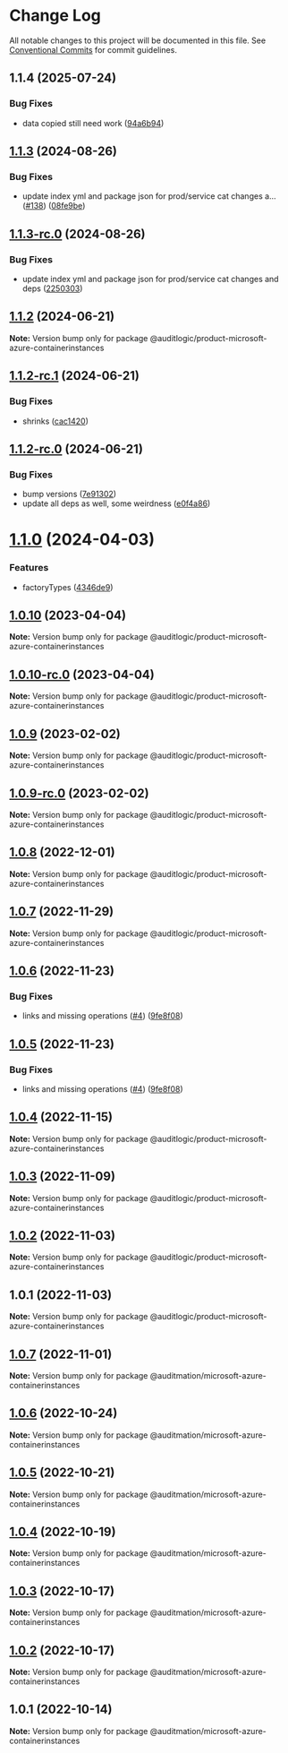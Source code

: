# Change Log

All notable changes to this project will be documented in this file.
See [Conventional Commits](https://conventionalcommits.org) for commit guidelines.

## 1.1.4 (2025-07-24)


### Bug Fixes

* data copied still need work ([94a6b94](https://github.com/zerobias-org/product/commit/94a6b942fb0516367548599d739529536132755a))





## [1.1.3](https://github.com/auditlogic/product/compare/@auditlogic/product-microsoft-azure-containerinstances@1.1.2...@auditlogic/product-microsoft-azure-containerinstances@1.1.3) (2024-08-26)


### Bug Fixes

* update index yml and package json for prod/service cat changes a… ([#138](https://github.com/auditlogic/product/issues/138)) ([08fe9be](https://github.com/auditlogic/product/commit/08fe9beb1c8457462a19bc69caa02e6212d97e1a))





## [1.1.3-rc.0](https://github.com/auditlogic/product/compare/@auditlogic/product-microsoft-azure-containerinstances@1.1.2...@auditlogic/product-microsoft-azure-containerinstances@1.1.3-rc.0) (2024-08-26)


### Bug Fixes

* update index yml and package json for prod/service cat changes and deps ([2250303](https://github.com/auditlogic/product/commit/225030363a363608240135b7ebed386b28f01e4b))





## [1.1.2](https://github.com/auditlogic/product/compare/@auditlogic/product-microsoft-azure-containerinstances@1.1.2-rc.1...@auditlogic/product-microsoft-azure-containerinstances@1.1.2) (2024-06-21)

**Note:** Version bump only for package @auditlogic/product-microsoft-azure-containerinstances





## [1.1.2-rc.1](https://github.com/auditlogic/product/compare/@auditlogic/product-microsoft-azure-containerinstances@1.1.2-rc.0...@auditlogic/product-microsoft-azure-containerinstances@1.1.2-rc.1) (2024-06-21)


### Bug Fixes

* shrinks ([cac1420](https://github.com/auditlogic/product/commit/cac14200fefcd8183ab69fe89a47bd3f70f563e9))





## [1.1.2-rc.0](https://github.com/auditlogic/product/compare/@auditlogic/product-microsoft-azure-containerinstances@1.1.0...@auditlogic/product-microsoft-azure-containerinstances@1.1.2-rc.0) (2024-06-21)


### Bug Fixes

* bump versions ([7e91302](https://github.com/auditlogic/product/commit/7e913023b8b312150ed7762c32fbbe616be71de5))
* update all deps as well, some weirdness ([e0f4a86](https://github.com/auditlogic/product/commit/e0f4a864714e2d3de6bbf3da014d5312fe53be2f))





# [1.1.0](https://github.com/auditlogic/product/compare/@auditlogic/product-microsoft-azure-containerinstances@1.0.10...@auditlogic/product-microsoft-azure-containerinstances@1.1.0) (2024-04-03)


### Features

* factoryTypes ([4346de9](https://github.com/auditlogic/product/commit/4346de92693aee892fccf725338ffc7b80ab182b))





## [1.0.10](https://github.com/auditlogic/product/compare/@auditlogic/product-microsoft-azure-containerinstances@1.0.9...@auditlogic/product-microsoft-azure-containerinstances@1.0.10) (2023-04-04)

**Note:** Version bump only for package @auditlogic/product-microsoft-azure-containerinstances





## [1.0.10-rc.0](https://github.com/auditlogic/product/compare/@auditlogic/product-microsoft-azure-containerinstances@1.0.9...@auditlogic/product-microsoft-azure-containerinstances@1.0.10-rc.0) (2023-04-04)

**Note:** Version bump only for package @auditlogic/product-microsoft-azure-containerinstances





## [1.0.9](https://github.com/auditlogic/product/compare/@auditlogic/product-microsoft-azure-containerinstances@1.0.8...@auditlogic/product-microsoft-azure-containerinstances@1.0.9) (2023-02-02)

**Note:** Version bump only for package @auditlogic/product-microsoft-azure-containerinstances





## [1.0.9-rc.0](https://github.com/auditlogic/product/compare/@auditlogic/product-microsoft-azure-containerinstances@1.0.8...@auditlogic/product-microsoft-azure-containerinstances@1.0.9-rc.0) (2023-02-02)

**Note:** Version bump only for package @auditlogic/product-microsoft-azure-containerinstances





## [1.0.8](https://github.com/auditlogic/product/compare/@auditlogic/product-microsoft-azure-containerinstances@1.0.7...@auditlogic/product-microsoft-azure-containerinstances@1.0.8) (2022-12-01)

**Note:** Version bump only for package @auditlogic/product-microsoft-azure-containerinstances





## [1.0.7](https://github.com/auditlogic/product/compare/@auditlogic/product-microsoft-azure-containerinstances@1.0.6...@auditlogic/product-microsoft-azure-containerinstances@1.0.7) (2022-11-29)

**Note:** Version bump only for package @auditlogic/product-microsoft-azure-containerinstances





## [1.0.6](https://github.com/auditlogic/product/compare/@auditlogic/product-microsoft-azure-containerinstances@1.0.4...@auditlogic/product-microsoft-azure-containerinstances@1.0.6) (2022-11-23)


### Bug Fixes

* links and missing operations ([#4](https://github.com/auditlogic/product/issues/4)) ([9fe8f08](https://github.com/auditlogic/product/commit/9fe8f08fe7c57fdb79f991ac35bd6ac2e7dcad38))





## [1.0.5](https://github.com/auditlogic/product/compare/@auditlogic/product-microsoft-azure-containerinstances@1.0.4...@auditlogic/product-microsoft-azure-containerinstances@1.0.5) (2022-11-23)


### Bug Fixes

* links and missing operations ([#4](https://github.com/auditlogic/product/issues/4)) ([9fe8f08](https://github.com/auditlogic/product/commit/9fe8f08fe7c57fdb79f991ac35bd6ac2e7dcad38))





## [1.0.4](https://github.com/auditlogic/product/compare/@auditlogic/product-microsoft-azure-containerinstances@1.0.3...@auditlogic/product-microsoft-azure-containerinstances@1.0.4) (2022-11-15)

**Note:** Version bump only for package @auditlogic/product-microsoft-azure-containerinstances





## [1.0.3](https://github.com/auditlogic/product/compare/@auditlogic/product-microsoft-azure-containerinstances@1.0.2...@auditlogic/product-microsoft-azure-containerinstances@1.0.3) (2022-11-09)

**Note:** Version bump only for package @auditlogic/product-microsoft-azure-containerinstances





## [1.0.2](https://github.com/auditlogic/product/compare/@auditlogic/product-microsoft-azure-containerinstances@1.0.1...@auditlogic/product-microsoft-azure-containerinstances@1.0.2) (2022-11-03)

**Note:** Version bump only for package @auditlogic/product-microsoft-azure-containerinstances





## 1.0.1 (2022-11-03)

**Note:** Version bump only for package @auditlogic/product-microsoft-azure-containerinstances





## [1.0.7](https://github.com/auditmation/store-content/compare/@auditmation/microsoft-azure-containerinstances@1.0.6...@auditmation/microsoft-azure-containerinstances@1.0.7) (2022-11-01)

**Note:** Version bump only for package @auditmation/microsoft-azure-containerinstances





## [1.0.6](https://github.com/auditmation/store-content/compare/@auditmation/microsoft-azure-containerinstances@1.0.5...@auditmation/microsoft-azure-containerinstances@1.0.6) (2022-10-24)

**Note:** Version bump only for package @auditmation/microsoft-azure-containerinstances





## [1.0.5](https://github.com/auditmation/store-content/compare/@auditmation/microsoft-azure-containerinstances@1.0.4...@auditmation/microsoft-azure-containerinstances@1.0.5) (2022-10-21)

**Note:** Version bump only for package @auditmation/microsoft-azure-containerinstances





## [1.0.4](https://github.com/auditmation/store-content/compare/@auditmation/microsoft-azure-containerinstances@1.0.3...@auditmation/microsoft-azure-containerinstances@1.0.4) (2022-10-19)

**Note:** Version bump only for package @auditmation/microsoft-azure-containerinstances





## [1.0.3](https://github.com/auditmation/store-content/compare/@auditmation/microsoft-azure-containerinstances@1.0.2...@auditmation/microsoft-azure-containerinstances@1.0.3) (2022-10-17)

**Note:** Version bump only for package @auditmation/microsoft-azure-containerinstances





## [1.0.2](https://github.com/auditmation/store-content/compare/@auditmation/microsoft-azure-containerinstances@1.0.1...@auditmation/microsoft-azure-containerinstances@1.0.2) (2022-10-17)

**Note:** Version bump only for package @auditmation/microsoft-azure-containerinstances





## 1.0.1 (2022-10-14)

**Note:** Version bump only for package @auditmation/microsoft-azure-containerinstances
